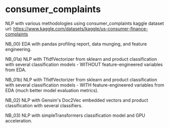 # consumer_complaints
NLP with various methodologies using consumer_complaints kaggle dataset
url: https://www.kaggle.com/datasets/kaggle/us-consumer-finance-complaints

NB_00) EDA with pandas profiling report, data munging, and feature engineering.

NB_01a) NLP with TfidfVectorizer from sklearn and product classification with several classification models - WITHOUT feature-engineered variables from EDA.

NB_01b) NLP with TfidfVectorizer from sklearn and product classification with several classification models - WITH feature-engineered variables from EDA (much better model evaluation metrics).

NB_02) NLP with Gensim's Doc2Vec embedded vectors and product classification with several classifiers.

NB_03) NLP with simpleTransformers classification model and GPU acceleration.
